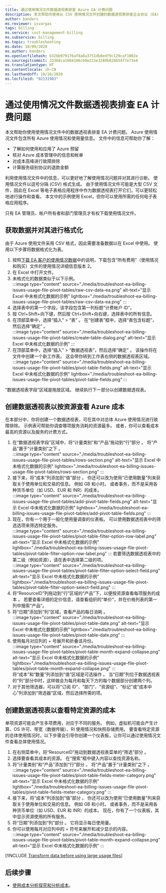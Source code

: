 ```yaml
---
title: 通过使用情况文件数据透视表排查 Azure EA 计费问题
description: 本文帮助你使用从 CSV 使用情况文件创建的数据透视表排查企业协议 (EA) 计费问题。
author: banders
ms.reviewer: isvargas
tags: billing
ms.service: cost-management-billing
ms.subservice: billing
ms.topic: troubleshooting
ms.date: 10/09/2020
ms.author: banders
ms.openlocfilehash: b32bb979176af8a8a3751db8edf9c129caf1002e
ms.sourcegitcommit: 33368ca1684106cb0e215e3280b828b54f7e73e8
ms.translationtype: HT
ms.contentlocale: zh-CN
ms.lasthandoff: 10/16/2020
ms.locfileid: "92131983"
---
```

# <a name="troubleshoot-ea-billing-issues-with-usage-file-pivot-tables"></a>通过使用情况文件数据透视表排查 EA 计费问题

本文帮助你使用使用情况文件中的数据透视表排查 EA 计费问题。 Azure 使用情况文件包含所有 Azure 使用情况和使用量信息。 文件中的信息可帮助你了解：

- 了解如何使用和应用了 Azure 预留
- 核对 Azure 成本管理中的信息和帐单
- 对成本高峰进行故障排除
- 计算服务级别协议的退款金额

利用使用情况文件中的信息，可以更好地了解使用情况问题并对其进行诊断。 使用情况文件以逗号分隔 (CSV) 格式生成。 由于使用情况文件可能是大型 CSV 文件，因此在 Excel 等电子表格应用程序中作为数据透视表打开它们，可以更轻松地进行操作和查看。 本文中的示例使用 Excel，但你可以使用所需的任何电子表格应用程序。

只有 EA 管理员、帐户所有者和部门管理员才有权下载使用情况文件。

## <a name="get-the-data-and-format-it"></a>获取数据并对其进行格式化

由于 Azure 使用文件采用 CSV 格式，因此需要准备数据以在 Excel 中使用。 使用以下步骤将数据格式化为表。

1. 按照[下载 EA 客户的使用情况数据](./download-azure-invoice-daily-usage-date.md#download-usage-for-ea-customers)中的说明，下载包含“所有费用”（使用情况和购买）文件的使用情况详细信息版本 2。
1. 在 Excel 中打开文件。
1. 未格式化的数据类似于以下示例。  
    :::image type="content" source="./media/troubleshoot-ea-billing-issues-usage-file-pivot-tables/raw-csv-data-ea.png" alt-text="显示 Excel 中未格式化数据的示例" lightbox="./media/troubleshoot-ea-billing-issues-usage-file-pivot-tables/raw-csv-data-ea.png" :::
1. 选择表中的第一个字段，该字段包含第一列标题“计费帐户 ID”。
1. 按 Ctrl+Shift+向下键，然后按 Ctrl+Shift+向右键，选择表中的所有信息。
1. 在顶部菜单中，选择“插入” > “表” 。 在“创建表”框中，选择“表包含标题”，然后选择“确定” 。  
    :::image type="content" source="./media/troubleshoot-ea-billing-issues-usage-file-pivot-tables/create-table-dialog.png" alt-text="显示 Excel 中未格式化数据的示例" :::
1. 在顶部菜单中，选择“插入” > “数据透视表”，然后选择“确定”  。 该操作将在文件中创建一个新工作表。 这会带你转到工作表右侧的数据透视表区域。  
    :::image type="content" source="./media/troubleshoot-ea-billing-issues-usage-file-pivot-tables/pivot-table-fields.png" alt-text="显示 Excel 中未格式化数据的示例" lightbox="./media/troubleshoot-ea-billing-issues-usage-file-pivot-tables/pivot-table-fields.png" :::

“数据透视表字段”区域是拖放区域。 继续执行下一部分以创建数据透视表。

## <a name="create-pivot-table-to-view-azure-costs-by-resources"></a>创建数据透视表以按资源查看 Azure 成本

在本部分中，你将创建一个数据透视表，可在其中对总体 Azure 使用情况进行故障排除。 示例表可帮助你调查哪项服务消耗的资源最多。 或者，你可以查看成本最高的资源以及服务的计费方式。

1. 在“数据透视表字段”区域中，将“计量类别”和“产品”拖动到“行”部分  。 将“产品”置于“计量类别”之下 。  
    :::image type="content" source="./media/troubleshoot-ea-billing-issues-usage-file-pivot-tables/rows-section.png" alt-text="显示 Excel 中未格式化数据的示例" lightbox="./media/troubleshoot-ea-billing-issues-usage-file-pivot-tables/rows-section.png" :::
1. 接下来，将“成本”列添加到“值”部分 。 你还可以改为使用“已使用数量”列来获取关于使用单位和交易的信息。 例如 GB 和小时。 或者事务，而不是采用各种货币单位（如 USD、EUR 和 INR）的成本。  
    :::image type="content" source="./media/troubleshoot-ea-billing-issues-usage-file-pivot-tables/add-pivot-table-fields.png" alt-text="显示 Excel 中未格式化数据的示例" lightbox="./media/troubleshoot-ea-billing-issues-usage-file-pivot-tables/add-pivot-table-fields.png" :::
1. 现在，你有一个用于一般化使用量调查的仪表板。 可以使用数据透视表中的筛选选项来筛选特定服务。  
    :::image type="content" source="./media/troubleshoot-ea-billing-issues-usage-file-pivot-tables/pivot-table-filter-option-row-label.png" alt-text="显示 Excel 中未格式化数据的示例" lightbox="./media/troubleshoot-ea-billing-issues-usage-file-pivot-tables/pivot-table-filter-option-row-label.png" :::
    若要筛选数据透视表中的第二级（例如资源），请在表中选择第二级的项。  
    :::image type="content" source="./media/troubleshoot-ea-billing-issues-usage-file-pivot-tables/pivot-table-filter-option-select-field.png" alt-text="显示 Excel 中未格式化数据的示例" lightbox="./media/troubleshoot-ea-billing-issues-usage-file-pivot-tables/pivot-table-filter-option-select-field.png" :::
1. 将“ResourceID”列拖动到“行”区域的“产品”下，以便按资源查看每项服务的成本  。 若要查看详细的定价信息，请查看组织的“单价”，并在价格列表的第一列中搜索“产品”。
1. 将“日期”添加到“列”区域，查看产品的每日消耗 。  
    :::image type="content" source="./media/troubleshoot-ea-billing-issues-usage-file-pivot-tables/pivot-table-date.png" alt-text="显示 Excel 中未格式化数据的示例" lightbox="./media/troubleshoot-ea-billing-issues-usage-file-pivot-tables/pivot-table-date.png" :::
1. 使用每月对应列的 + 号展开和折叠该月份。  
    :::image type="content" source="./media/troubleshoot-ea-billing-issues-usage-file-pivot-tables/pivot-table-month-expand-collapse.png" alt-text="显示 Excel 中未格式化数据的示例" lightbox="./media/troubleshoot-ea-billing-issues-usage-file-pivot-tables/pivot-table-month-expand-collapse.png" :::  
    将“成本”和“数量”列添加到“值”区域是可选操作  。 当“日期”列位于数据透视表的“列”部分中时，这样做会为每月和每天下方的每个数据部分创建两个列。
1. 对于其他筛选器，可以将“订阅 ID”、“部门”、“资源组”、“标记”或“成本中心”列添加到“筛选器”区域，然后选择所需的项。

## <a name="create-pivot-table-to-view-cost-for-a-specific-resource"></a>创建数据透视表以查看特定资源的成本

单项资源可能会产生多项费用，对应于不同的服务。 例如，虚拟机可能会产生计算、OS 许可、带宽（数据传输）、RI 使用情况和快照存储费用。 要查看特定资源的总体使用情况时，以下步骤会引导你创建一个仪表板，让你可以通过使用情况文件查看总体使用情况。

1. 在右侧菜单中，将“ResourceID”拖动到数据透视表菜单的“筛选”部分 。
1. 选择要查看其成本的资源。 在“搜索”框中键入内容以查找资源名称。
1. 将“计量类别”和“产品”添加到“行”部分 。 将“产品”置于“计量类别”之下 。  
    :::image type="content" source="./media/troubleshoot-ea-billing-issues-usage-file-pivot-tables/pivot-table-fields-meter-category.png" alt-text="显示 Excel 中未格式化数据的示例" lightbox="./media/troubleshoot-ea-billing-issues-usage-file-pivot-tables/pivot-table-fields-meter-category.png" :::
1. 接下来，将“成本”列添加到“值”部分 。 你还可以改为使用“已使用数量”列来获取关于使用单位和交易的信息。 例如 GB 和小时。 或者事务，而不是采用各种货币单位（如 USD、EUR 和 INR）的成本。 现在，你有了一个仪表板，其中显示资源使用的所有服务。
1. 将“日期”列添加到“列”部分 。 它将显示每日使用量。
1. 你可以使用每月对应列中的 + 符号来展开和减少显示的内容。  
    :::image type="content" source="./media/troubleshoot-ea-billing-issues-usage-file-pivot-tables/pivot-table-month-expand-collapse.png" alt-text="显示 Excel 中未格式化数据的示例" :::

[!INCLUDE [Transform data before using large usage files](../../../includes/cost-management-billing-transform-data-before-using-large-usage-files.md)]

## <a name="next-steps"></a>后续步骤

- [使用成本分析探究和分析成本](../costs/quick-acm-cost-analysis.md)。